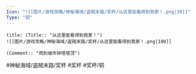 ```yaml
---
Icon: "![[图片/游戏攻略/神秘海域/盗贼末路/奖杯/从这里能看得到我家！.png|30]]"
Type: "铜"
---
```

```ad-common-bronze-trophy
title: (Title:: "从这里能看得到我家！")
![[图片/游戏攻略/神秘海域/盗贼末路/奖杯/从这里能看得到我家！.png|100]]

(Comment:: "爬到城市钟塔塔顶")
```

#神秘海域/盗贼末路/奖杯 #奖杯 #奖杯/铜
